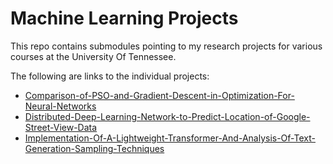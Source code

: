 # Machine Learning Projects
This repo contains submodules pointing to my research projects for various courses at the University Of Tennessee.

The following are links to the individual projects:
- [Comparison-of-PSO-and-Gradient-Descent-in-Optimization-For-Neural-Networks](https://github.com/hunterprice04/Comparison-of-PSO-and-Gradient-Descent-in-Optimization-For-Neural-Networks)
- [Distributed-Deep-Learning-Network-to-Predict-Location-of-Google-Street-View-Data](https://github.com/hunterprice04/Distributed-Deep-Learning-Network-to-Predict-Location-of-Google-Street-View-Data)
- [Implementation-Of-A-Lightweight-Transformer-And-Analysis-Of-Text-Generation-Sampling-Techniques](https://github.com/hunterprice04/Implementation-Of-A-Lightweight-Transformer-And-Analysis-Of-Text-Generation-Sampling-Techniques)
